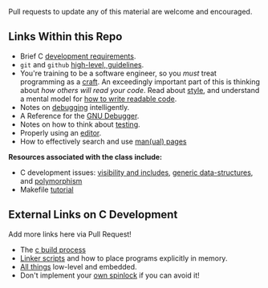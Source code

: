 Pull requests to update any of this material are welcome and encouraged.

## Links Within this Repo

-   Brief C [development requirements](c.md).
-   `git` and `github` [high-level, guidelines](github.md).
-   You're training to be a software engineer, so you _must_ treat programming as a [craft](https://www2.seas.gwu.edu/~gparmer/posts/2016-03-07-code-craftsmanship.html).
    An exceedingly important part of this is thinking about _how others will read your code_.
    Read about [style](style.md), and understand a mental model for [how to write readable code](https://github.com/gwsystems/composite/blob/ppos/doc/style_guide/composite_coding_style.pdf).
-   Notes on [debugging](debugging.md) intelligently.
-   A Reference for the [GNU Debugger](gdb.md).
-   Notes on how to think about [testing](testing.md).
-   Properly using an [editor](https://github.com/gwu-cs-os/gwu_os_editors).
-   How to effectively search and use [man(ual) pages](manpages.md)

**Resources associated with the class include:**

-   C development issues: [visibility and includes](https://www.youtube.com/watch?v=P8g4B9c0i8A&t=490s), [generic data-structures](https://www.youtube.com/watch?v=AUYYN3mqSGU&t=3s), and [polymorphism](https://www.youtube.com/watch?v=bZO0A1tj2MI)
-   Makefile [tutorial](https://www.youtube.com/watch?v=DtGrdB8wQ_8)

## External Links on C Development

Add more links here via Pull Request!

-   The [c build process](https://blog.feabhas.com/2012/06/the-c-build-process/)
-   [Linker scripts](http://software-dl.ti.com/ccs/esd/documents/sdto_cgt_Linker-Command-File-Primer.html) and how to place programs explicitly in memory.
-   [All things](https://github.com/nhivp/Awesome-Embedded) low-level and embedded.
-   Don't implement your [own spinlock](https://matklad.github.io//2020/01/02/spinlocks-considered-harmful.html) if you can avoid it!
